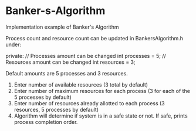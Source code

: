 # Banker-s-Algorithm
 Implementation example of Banker's Algorithm

Process count and resource count can be updated in BankersAlgorithm.h under:

private:
	// Processes amount can be changed
	int processes = 5;
	// Resources amount can be changed
	int resources = 3;

Default amounts are 5 processes and 3 resources.

1) Enter number of available resources (3 total by default)
2) Enter number of maximum resources for each process (3 for each of the 5 processes by default)
3) Enter number of resources already allotted to each process (3 resources, 5 processes by default)
4) Algorithm will determine if system is in a safe state or not. If safe, prints process completion order.
